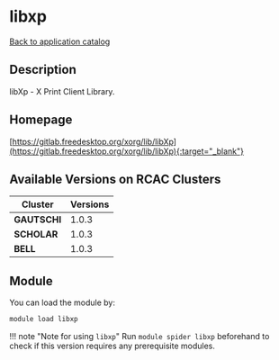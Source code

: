 # libxp

[Back to application catalog](../app_catalog.md)

## Description

libXp - X Print Client Library.

## Homepage

[https://gitlab.freedesktop.org/xorg/lib/libXp](https://gitlab.freedesktop.org/xorg/lib/libXp){:target="_blank"}

## Available Versions on RCAC Clusters

|Cluster|Versions|
|---|---|
**GAUTSCHI**|1.0.3
**SCHOLAR**|1.0.3
**BELL**|1.0.3

## Module

You can load the module by:

```bash
module load libxp
```

!!! note "Note for using `libxp`"
    Run `module spider libxp` beforehand to check if this version requires any prerequisite modules.
